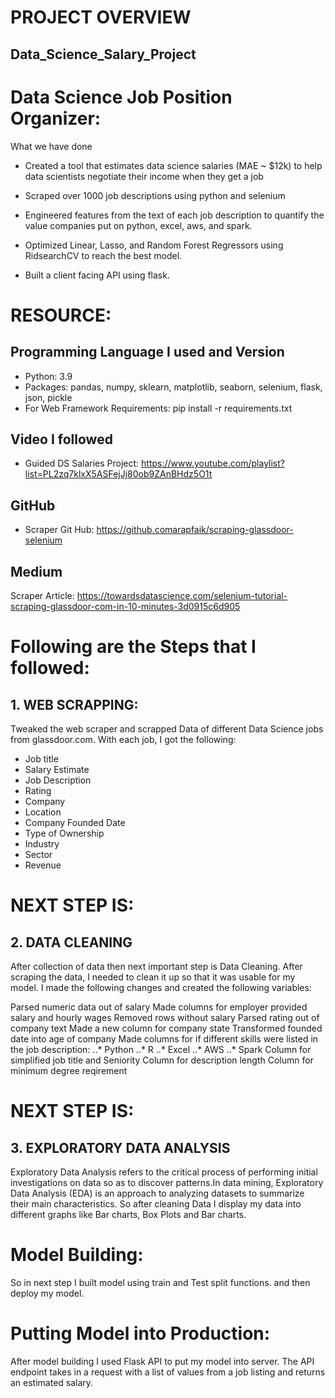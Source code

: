 # PROJECT OVERVIEW

## Data_Science_Salary_Project

# Data Science Job Position Organizer: 
What we have done
* Created a tool that estimates data science salaries (MAE ~ $12k) to help data scientists negotiate their income when they get a job

* Scraped over 1000 job descriptions using python and selenium

* Engineered features from the text of each job description to quantify the value companies put on python, excel, aws, and spark.

* Optimized Linear, Lasso, and Random Forest Regressors using RidsearchCV to reach the best model.

* Built a client facing API using flask.

# RESOURCE:

## Programming Language I used and Version
* Python: 3.9
* Packages: pandas, numpy, sklearn, matplotlib, seaborn, selenium, flask, json, pickle
* For Web Framework Requirements: pip install -r requirements.txt

## Video I followed
* Guided DS Salaries Project: https://www.youtube.com/playlist?list=PL2zq7klxX5ASFejJj80ob9ZAnBHdz5O1t

## GitHub 
* Scraper Git Hub: https://github.comarapfaik/scraping-glassdoor-selenium

## Medium
Scraper Article: https://towardsdatascience.com/selenium-tutorial-scraping-glassdoor-com-in-10-minutes-3d0915c6d905

# Following are the Steps that I followed:

## 1. WEB SCRAPPING:
Tweaked the web scraper and scrapped Data of different Data Science jobs from glassdoor.com. With each job, I got the following:

* Job title
* Salary Estimate
* Job Description
* Rating
* Company
* Location
* Company Founded Date
* Type of Ownership
* Industry
* Sector
* Revenue

# NEXT STEP IS:
## 2. DATA CLEANING

After collection of data then next important step is Data Cleaning. After scraping the data, I needed to clean it up so that it was usable for my model. I made the following changes and created the following variables:

Parsed numeric data out of salary
Made columns for employer provided salary and hourly wages
Removed rows without salary
Parsed rating out of company text
Made a new column for company state
Transformed founded date into age of company
Made columns for if different skills were listed in the job description: ..* Python ..* R ..* Excel ..* AWS ..* Spark
Column for simplified job title and Seniority
Column for description length
Column for minimum degree reqirement

# NEXT STEP IS:
## 3. EXPLORATORY DATA ANALYSIS

Exploratory Data Analysis refers to the critical process of performing initial investigations on data so as to discover patterns.In data mining, Exploratory Data Analysis (EDA) is an approach to analyzing datasets to summarize their main characteristics. So after cleaning Data I display my data into different graphs like Bar charts, Box Plots and Bar charts.

# Model Building:

So in next step I built model using train and Test split functions. and then deploy my model.

# Putting Model into Production:
After model building I used Flask API to put my model into server. The API endpoint takes in a request with a list of values from a job listing and returns an estimated salary.
